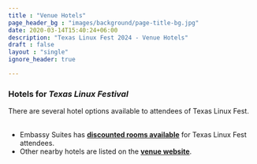 ```yaml
---
title : "Venue Hotels"
page_header_bg : "images/background/page-title-bg.jpg"
date: 2020-03-14T15:40:24+06:00
description: "Texas Linux Fest 2024 - Venue Hotels"
draft : false
layout : "single"
ignore_header: true

---
```


### Hotels for _Texas Linux Festival_

There are several hotel options available to attendees of Texas Linux Fest.
<br/><br/>

- Embassy Suites has [**discounted rooms available**](https://www.hilton.com/en/attend-my-event/auslkes-lin-008655fc-a007-41c6-8d04-0d79e5b68ea6/) for Texas Linux Fest attendees.
- Other nearby hotels are listed on the [**venue website**](https://www.palmereventscenter.com/hotels/).
